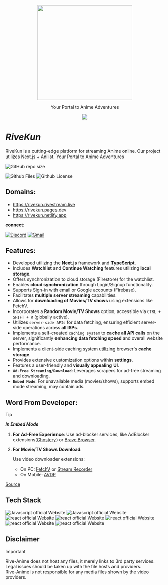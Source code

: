<!-- ![proxy-manager](https://socialify.git.ci/Developabile/rive-anime/image?description=1&font=KoHo&forks=1&issues=1&language=1&owner=1&pulls=1&stargazers=1&theme=Auto)
 -->

<div align="center">
<p>

<image src="./public/images/logo512.png" height="300"/>
</p>
Your Portal to Anime Adventures
</div>

<p align="center">
  <img align="center" src="https://readme-typing-svg.herokuapp.com?color=%23${textVal}&lines=+👋🏻+Welcome+to+Rive+👋🏻;🌐+Stream+Movies+and+Tv+Shows+🌐;👨🏻‍💻+Lets+Build+Together+👩🏻‍💻;💡+Download+Our+App!+💡;🌐+Check+our+website+🌐;🙏🏻+Thanks+for+Contributing+🙏🏻"
 <img src= 'https://capsule-render.vercel.app/api?type=rect&color=gradient&height=2.5'/>
</p>

# **_RiveKun_**

RiveKun is a cutting-edge platform for streaming Anime online. Our project utilizes Next.js + Anilist. Your Portal to Anime Adventures

<div align="left">
 <p>

<!-- ![App Downloads](https://img.shields.io/github/downloads/Developabile/rive-anime/total?style=for-the-badge&labelColor=576B87&logoColor=white&color=7c3aed&cacheSeconds=3600) -->

![GitHub repo size](https://img.shields.io/github/repo-size/Developabile/rive-anime?style=for-the-badge&labelColor=576B87&logoColor=white&color=7c3aed&cacheSeconds=3600)

<!-- ![Github LOC](https://tokei.rs/b1/github/Developabile/rive-anime) -->

![Github Files](https://img.shields.io/github/directory-file-count/Developabile/rive-anime?style=for-the-badge&labelColor=576B87&logoColor=white&color=7c3aed&cacheSeconds=3600)
![Github License](https://img.shields.io/github/license/Developabile/rive-anime?style=for-the-badge&labelColor=576B87&logoColor=white&color=7c3aed&cacheSeconds=3600)

<!-- ![Github Release](https://img.shields.io/github/v/release/Developabile/rive-anime?style=for-the-badge&labelColor=576B87&logoColor=white&color=7c3aed&cacheSeconds=3600) -->

<!-- ![CodeQL](https://img.shields.io/github/actions/workflow/status/Developabile/rive-anime/github-code-scanning%2Fcodeql?label=CodeQL&style=for-the-badge&labelColor=576B87&logo=githubactions&logoColor=white&color=7c3aed&cacheSeconds=3600)
![Weekly Update TMDB Collections](https://img.shields.io/github/actions/workflow/status/Developabile/rive-anime/weekly_update.yml?label=Weekly%20Update%20TMDB%20Collections&style=for-the-badge&labelColor=576B87&logo=githubactions&logoColor=white&color=7c3aed&cacheSeconds=3600) -->

 </p>
</div>

## **Domains**:

<!-- - https://rivestream.tech -->

- https://rivekun.rivestream.live
- https://rivekun.pages.dev
- https://rivekun.netlify.app

**connect**:

[![Discord](https://img.shields.io/badge/discord-7c3aed?&style=for-the-badge&logo=discord&logoColor=white&color=7c3aed&cacheSeconds=3600)](https://discord.gg/6xJmJja8fV)
[![Gmail](https://img.shields.io/badge/mail-7c3aed?&style=for-the-badge&logo=gmail&logoColor=white&color=7c3aed&cacheSeconds=3600)](mailto:kumarashishranjan.ofc@gmail.com)

## **Features**:

- Developed utilizing the **[Next.js](https://nextjs.org/)** framework and **[TypeScript](https://www.typescriptlang.org/)**.
- Includes **Watchlist** and **Continue Watching** features utilizing **local storage**.
- Offers synchronization to cloud storage (Firestore) for the watchlist.
- Enables **cloud synchronization** through Login/Signup functionality.
- Supports Sign-in with email or Google accounts (Firebase).
- Facilitates **multiple server streaming** capabilities.
- Allows for **downloading of Movies/TV shows** using extensions like FetchV.
- Incorporates a **Random Movie/TV Shows** option, accessible via `CTRL + SHIFT + R` (globally active).
- Utilizes `server-side APIs` for data fetching, ensuring efficient server-side operations across **all ISPs**.
- Implements a self-created `caching system` to **cache all API calls** on the server, significantly **enhancing data fetching speed** and overall website performance.
- Implements a client-side caching system utilizing browser's **cache storage**.
- Provides extensive customization options within **settings**.
- Features a user-friendly and **visually appealing UI**.
- **`Ad-Free Streaming/Download`**: Leverages scrapers for ad-free streaming and downloading.
- **`Embed Mode`**: For unavailable media (movies/shows), supports embed mode streaming, may contain ads.

## **Word From Developer**:

> [!TIP]
>
> **_In Embed Mode_**
>
> 1. **For Ad-Free Experience**: Use ad-blocker services, like AdBlocker extensions([Ghostery](https://www.ghostery.com/)) or [Brave Browser](https://brave.com/).
> 2. **For Movie/TV Shows Download**:
>
>    Use video downloader extensions:
>
>    - On PC: [FetchV](https://fetchv.net/) or [Stream Recorder](https://www.hlsloader.com/)
>    - On Mobile: [AVDP](https://play.google.com/store/apps/details?id=videoplayer.videodownloader.downloader)
>
> [Source](https://www.reddit.com/r/DataHoarder/comments/qgne3i/how_to_download_videos_from_vidsrcme/)

## **Tech Stack**

<p>
    <img src="https://img.shields.io/badge/next.js-7c3aed?style=for-the-badge&logo=next.js&logoColor=white" alt="Javascript official Website"/>
    <img src="https://img.shields.io/badge/typescript-7c3aed?style=for-the-badge&logo=typescript&logoColor=white" alt="Javascript official Website"/>
    <img src="https://img.shields.io/badge/framer-7c3aed?style=for-the-badge&logo=framer&logoColor=white" alt="react official Website"/>
    <img src="https://img.shields.io/badge/sass-7c3aed?style=for-the-badge&logo=sass&logoColor=white" alt="react official Website"/>
    <img src="https://img.shields.io/badge/firebase-7c3aed?style=for-the-badge&logo=firebase&logoColor=white" alt="react official Website"/>
    <img src="https://img.shields.io/badge/node.js-7c3aed?style=for-the-badge&logo=node.js&logoColor=white" alt="react official Website"/>
    <img src="https://img.shields.io/badge/anilist-7c3aed?style=for-the-badge&logo=anilist&logoColor=white" alt="react official Website"/>
</p>

<!-- ## **Screenshots**

Here are some screenshots on various devices

| Macbook                                                        | iPad                                                | iPhone                                                         |
| -------------------------------------------------------------- | --------------------------------------------------- | -------------------------------------------------------------- |
| ![mac](./screenshots/macbook/MacBook%20Pro-1711134363365.jpeg) | ![ipad](./screenshots/ipad/iPad-1711133919085.jpeg) | ![iphone](./screenshots/iphone/iPhone%20SE-1711133892195.jpeg) |
| ![mac](./screenshots/macbook/MacBook%20Pro-1711134203319.jpeg) | ![ipad](./screenshots/ipad/iPad-1711134203174.jpeg) | ![iphone](./screenshots/iphone/iPhone%20SE-1711134203201.jpeg) |
| ![mac](./screenshots/macbook/MacBook%20Pro-1711134313758.jpeg) | ![ipad](./screenshots/ipad/iPad-1711134263026.jpeg) | ![iphone](./screenshots/iphone/iPhone%20SE-1711134064713.jpeg) |
| ![mac](./screenshots/macbook/MacBook%20Pro-1711134020120.jpeg) | ![ipad](./screenshots/ipad/iPad-1711134390880.jpeg) | ![iphone](./screenshots/iphone/iPhone%20SE-1711134412110.jpeg) | -->

<!-- ## Star History

<details>
<summary><b>Click here for more details</b></summary>

[![Star History Chart](https://api.star-history.com/svg?repos=Developabile/rive-anime&type=Date)](https://star-history.com/#Developabile/rive-anime&Date)

</details> -->

## **Disclaimer**

> [!IMPORTANT]
>
> Rive-Anime does not host any files, it merely links to 3rd party services.  
> Legal issues should be taken up with the file hosts and providers.  
> Rive-Anime is not responsible for any media files shown by the video providers.
